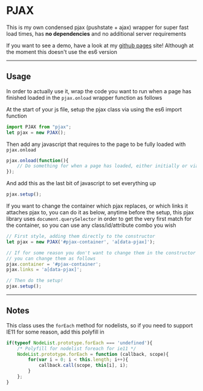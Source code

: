 # PJAX
This is my own condensed pjax (pushstate + ajax) wrapper for super fast load times, has **no dependencies** and no additional server requirements

If you want to see a demo, have a look at my [github pages](https://lopeax.github.io/) site! Although at the moment this doesn't use the es6 version

---

## Usage
In order to actually use it, wrap the code you want to run when a page has finished loaded in the `pjax.onload` wrapper function as follows

At the start of your js file, setup the pjax class via using the es6 import function

```javascript
import PJAX from "pjax";
let pjax = new PJAX();
```

Then add any javascript that requires to the page to be fully loaded with `pjax.onload`

```javascript
pjax.onload(function(){
    // Do something for when a page has loaded, either initially or via pjax!
});
```

And add this as the last bit of javascript to set everything up

```javascript
pjax.setup();
```

If you want to change the container which pjax replaces, or which links it attaches pjax to, you can do it as below, anytime before the setup, this pjax library uses `document.querySelector` in order to get the very first match for the container, so you can use any class/id/attribute combo you wish

```javascript
// First style, adding them directly to the constructor
let pjax = new PJAX('#pjax-container', 'a[data-pjax]');

// If for some reason you don't want to change them in the constructor
// you can change them as follows
pjax.container = '#pjax-container';
pjax.links = 'a[data-pjax]';

// Then do the setup!
pjax.setup();
```

---

## Notes
This class uses the `forEach` method for nodelists, so if you need to support IE11 for some reason, add this polyfill in
```javascript
if(typeof NodeList.prototype.forEach === 'undefined'){
    /* Polyfill for nodelist foreach for ie11 */		
    NodeList.prototype.forEach = function (callback, scope){
        for(var i = 0; i < this.length; i++){
            callback.call(scope, this[i], i);
        }
    };
}
```
